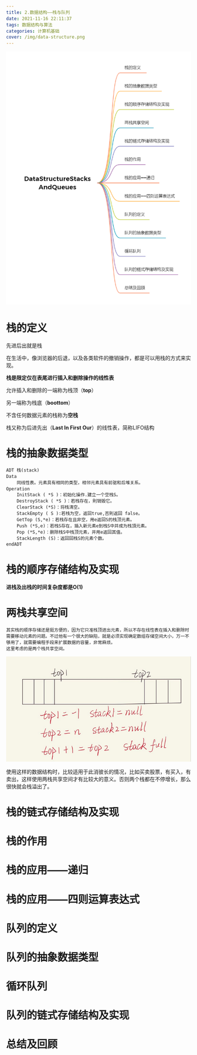 ```yaml
---
title: 2.数据结构——栈与队列
date: 2021-11-16 22:11:37
tags: 数据结构与算法
categories: 计算机基础
cover: /img/data-structure.png
---
```


![00](https://github.com/stanedward1/MyPicture/blob/master/Hexo/computer_basics/DataStructure/StacksAndQueues/00.png?raw=true)

# 栈的定义 

先进后出就是栈

在生活中，像浏览器的后退，以及各类软件的撤销操作，都是可以用栈的方式来实现。

**栈是限定仅在表尾进行插入和删除操作的线性表**

允许插入和删除的一端称为栈顶（**top**）

另一端称为栈底（**boottom**）

不含任何数据元素的栈称为**空栈**

栈又称为后进先出（**Last In First Our**）的线性表，简称LIFO结构

# 栈的抽象数据类型

```tex
ADT 栈(stack)
Data
	同线性表。元素具有相同的类型，相邻元素具有前驱和后堆关系。
Operation
	InitStack ( *S )：初始化操作.建立一个空栈S。
	DestroyStack ( *S )：若栈存在，則销毁它。
	ClearStack (*S)：将栈清空。
	StackEmpty ( S ):若栈为空，返回true,否則返回 false。
	GetTop (S,*e)：若栈存在且非空，用e返回S的栈顶元素。
	Push (*S,e)：若栈S存在，插入新元素e到栈S中并成为栈頂元素。
	Pop (*S,*e)：删除栈S中栈顶元素，并用e返回其值。
	StackLength (S)：返回回栈S的元素个数。
endADT
```

# 栈的顺序存储结构及实现

**进栈及出栈的时间复杂度都是O(1)**

# 两栈共享空间

```
其实栈的顺序存储还是挺方便的，因为它只准栈顶进出元素，所以不存在线性表在插入和删除时需要移动元素的问题。不过他有一个很大的缺陷，就是必须实现确定数组存储空间大小，万一不够用了，就需要编程手段来扩展数据的容量，非常麻烦。
这里考虑的是两个栈共享空间。
```

![01](https://github.com/stanedward1/MyPicture/blob/master/Hexo/computer_basics/DataStructure/StacksAndQueues/01.png?raw=true) 

使用这样的数据结构时，比较适用于此消彼长的情况，比如买卖股票，有买入，有卖出，这样使用两栈共享空间才有比较大的意义。否则两个栈都在不停增长，那么很快就会栈溢出了。          

# 栈的链式存储结构及实现

# 栈的作用

# 栈的应用——递归

# 栈的应用——四则运算表达式

# 队列的定义

# 队列的抽象数据类型

# 循环队列

# 队列的链式存储结构及实现

# 总结及回顾

